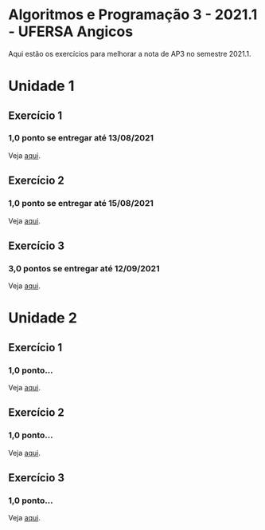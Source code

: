# Algoritmos e Programação 3 - 2021.1 - UFERSA Angicos

Aqui estão os exercícios para melhorar a nota de AP3 no semestre 2021.1.

# Unidade 1
## Exercício 1
### 1,0 ponto se entregar até 13/08/2021
Veja [aqui](u1_exercicio1/).

## Exercício 2
### 1,0 ponto se entregar até 15/08/2021
Veja [aqui](u1_exercicio2/).

## Exercício 3
### 3,0 pontos se entregar até 12/09/2021
Veja [aqui](u1_exercicio3/).

# Unidade 2
## Exercício 1
### 1,0 ponto...
Veja [aqui]().

## Exercício 2
### 1,0 ponto...
Veja [aqui]().

## Exercício 3
### 1,0 ponto...
Veja [aqui]().